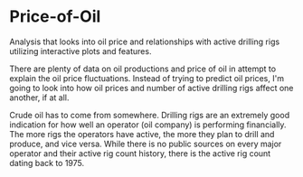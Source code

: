 # Price-of-Oil
Analysis that looks into oil price and relationships with active drilling rigs utilizing interactive plots and features. 

There are plenty of data on oil productions and price of oil in attempt to explain the oil price fluctuations. 
Instead of trying to predict oil prices, I'm going to look into how oil prices and number of active drilling rigs affect one another, if at all. 

Crude oil has to come from somewhere. Drilling rigs are an extremely good indication for how well an operator (oil company) is performing financially. 
The more rigs the operators have active, the more they plan to drill and produce, and vice versa. 
While there is no public sources on every major operator and their active rig count history, there is the active rig count dating back to 1975.
